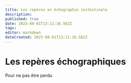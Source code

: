 ```yaml
---
title: Les repères en échographie instestinale
description: 
published: true
date: 2025-08-01T13:11:16.562Z
tags: 
editor: markdown
dateCreated: 2025-08-01T13:11:16.562Z
---
```


# Les repères échographiques
Pour ne pas être perdu